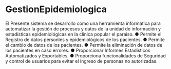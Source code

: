 # GestionEpidemiologica
El Presente sistema se desarrollo como una herramienta informática para automatizar la gestión de procesos y datos de la unidad de información y estadísticas epidemiológicas en la clínica popular el paraiso. ● Permite el Registro de datos personles y epidemiológicos de los pacientes. ● Permite el cambio de datos de los pacientes. ● Permite la eliminación de datos de los pacientes en caso errores. ● Proporcionar Informes Estadísticos Automatizados y Exportables. ● Proporciona funcionalidades de Seguridad y control de usuarios para evitar el ingreso de personas no autorizadas.

